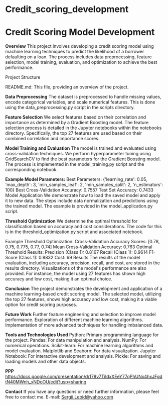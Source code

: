 # Credit_scoring_development
# **Credit Scoring Model Development**
**Overview**
This project involves developing a credit scoring model using machine learning techniques to predict the likelihood of a borrower defaulting on a loan. The process includes data preprocessing, feature selection, model training, evaluation, and optimization to achieve the best performance.

Project Structure

README.md: This file, providing an overview of the project.

**Data Preprocessing**
The dataset is preprocessed to handle missing values, encode categorical variables, and scale numerical features. This is done using the data_preprocessing.py script in the scripts directory.

**Feature Selection**
We select features based on their correlation and importance as determined by a Gradient Boosting model. The feature selection process is detailed in the Jupyter notebooks within the notebooks directory. Specifically, the top 27 features are used based on their combined correlation and importance scores.

**Model Training and Evaluation**
The model is trained and evaluated using cross-validation techniques. We perform hyperparameter tuning using GridSearchCV to find the best parameters for the Gradient Boosting model. The process is implemented in the model_training.py script and the corresponding notebook.

**Example Model Parameters:**
Best Parameters: {'learning_rate': 0.05, 'max_depth': 3, 'min_samples_leaf': 2, 'min_samples_split': 2, 'n_estimators': 100}
Best Cross-Validation Accuracy: 0.7557
Test Set Accuracy: 0.7433
Model Application
We demonstrate how to load the saved model and apply it to new data. The steps include data normalization and predictions using the trained model. The example is provided in the model_application.py script.

**Threshold Optimization**
We determine the optimal threshold for classification based on accuracy and cost considerations. The code for this is in the threshold_optimization.py script and associated notebook.

Example Threshold Optimization:
Cross-Validation Accuracy Scores: [0.78, 0.75, 0.775, 0.77, 0.74]
Mean Cross-Validation Accuracy: 0.763
Optimal Threshold Results:
Precision (Class 1): 0.8167
Recall (Class 1): 0.9614
F1-Score (Class 1): 0.8832
Cost: 69
Results
The results of the model evaluation, including accuracy, precision, recall, and cost, are stored in the results directory. Visualizations of the model's performance are also provided. For instance, the model using 27 features has shown high accuracy and low cost, making it an optimal choice.

**Conclusion**
The project demonstrates the development and application of a machine learning-based credit scoring model. The selected model, utilizing the top 27 features, shows high accuracy and low cost, making it a viable option for credit scoring purposes.

**Future Work**
Further feature engineering and selection to improve model performance.
Exploration of different machine learning algorithms.
Implementation of more advanced techniques for handling imbalanced data.

**Tools and Technologies Used**
Python: Primary programming language for the project.
Pandas: For data manipulation and analysis.
NumPy: For numerical operations.
Scikit-learn: For machine learning algorithms and model evaluation.
Matplotlib and Seaborn: For data visualization.
Jupyter Notebook: For interactive development and analysis.
Pickle: For saving and loading models and other data objects.

**PPP**
https://docs.google.com/presentation/d/178v7TiIdxXEeY77qPhUNx4hxJFgdtN40MWnh_xNDoOU/edit?usp=sharing

**Contact**
If you have any questions or need further information, please feel free to contact me.
E-mail: Sergii.Lebid@yahoo.com
